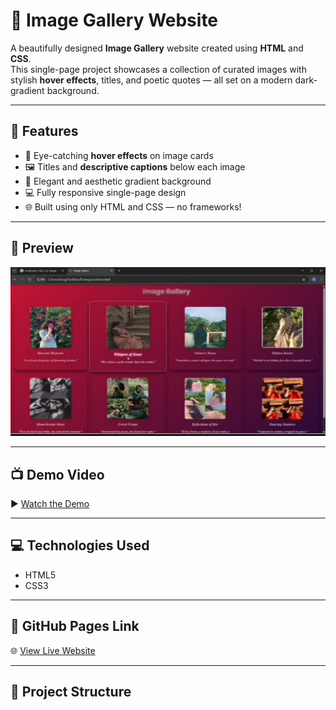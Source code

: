 # 🌌 Image Gallery Website

A beautifully designed **Image Gallery** website created using **HTML** and **CSS**.  
This single-page project showcases a collection of curated images with stylish **hover effects**, titles, and poetic quotes — all set on a modern dark-gradient background.

---

## 🔮 Features

- 🎨 Eye-catching **hover effects** on image cards  
- 🖼️ Titles and **descriptive captions** below each image  
- 🌈 Elegant and aesthetic gradient background  
- 💻 Fully responsive single-page design  
- 🌐 Built using only HTML and CSS — no frameworks!

---

## 📸 Preview

![Image Gallery Screenshot](image_gallery_preview.jpg)


---

## 📺 Demo Video

▶️ [Watch the Demo](https://drive.google.com/uc?export=download&id=1UDkcj6lGFi-S68SOFdC8irJMHDR5_hJj)

---

## 💻 Technologies Used

- HTML5  
- CSS3  

---

## 🚀 GitHub Pages Link

🌐 [View Live Website](https://nivetha0411.github.io/Image-gallery/)

---

## 📂 Project Structure




